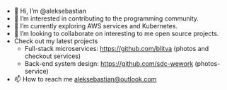 - 👋 Hi, I’m @aleksebastian
- 👀 I’m interested in contributing to the programming community.
- 🌱 I’m currently exploring AWS services and Kubernetes.
- 💞️ I’m looking to collaborate on interesting to me open source projects.
- Check out my latest projects
  - Full-stack microservices: https://github.com/blitva (photos and checkout services)
  - Back-end system design: https://github.com/sdc-wework (photos-service)
- 📫 How to reach me aleksebastian@outlook.com

<!---
aleksebastian/aleksebastian is a ✨ special ✨ repository because its `README.md` (this file) appears on your GitHub profile.
You can click the Preview link to take a look at your changes.
--->
